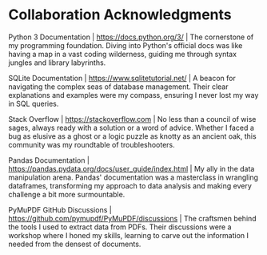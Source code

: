 # Collaboration Acknowledgments

Python 3 Documentation | https://docs.python.org/3/ | The cornerstone of my programming foundation. Diving into Python's official docs was like having a map in a vast coding wilderness, guiding me through syntax jungles and library labyrinths.

SQLite Documentation | https://www.sqlitetutorial.net/ | A beacon for navigating the complex seas of database management. Their clear explanations and examples were my compass, ensuring I never lost my way in SQL queries.

Stack Overflow | https://stackoverflow.com | No less than a council of wise sages, always ready with a solution or a word of advice. Whether I faced a bug as elusive as a ghost or a logic puzzle as knotty as an ancient oak, this community was my roundtable of troubleshooters.

Pandas Documentation | https://pandas.pydata.org/docs/user_guide/index.html | My ally in the data manipulation arena. Pandas' documentation was a masterclass in wrangling dataframes, transforming my approach to data analysis and making every challenge a bit more surmountable.

PyMuPDF GitHub Discussions | https://github.com/pymupdf/PyMuPDF/discussions | The craftsmen behind the tools I used to extract data from PDFs. Their discussions were a workshop where I honed my skills, learning to carve out the information I needed from the densest of documents.


